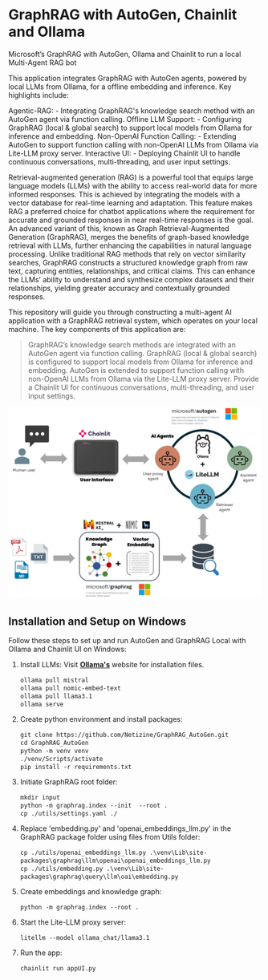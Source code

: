 # GraphRAG with AutoGen, Chainlit and Ollama
Microsoft’s GraphRAG with AutoGen, Ollama and Chainlit to run a local Multi-Agent RAG bot

This application integrates GraphRAG with AutoGen agents, powered by local LLMs from Ollama, for a offline embedding and inference. Key highlights include:

Agentic-RAG: - Integrating GraphRAG's knowledge search method with an AutoGen agent via function calling.
Offline LLM Support: - Configuring GraphRAG (local & global search) to support local models from Ollama for inference and embedding.
Non-OpenAI Function Calling: - Extending AutoGen to support function calling with non-OpenAI LLMs from Ollama via Lite-LLM proxy server.
Interactive UI: - Deploying Chainlit UI to handle continuous conversations, multi-threading, and user input settings.

Retrieval-augmented generation (RAG) is a powerful tool that equips large language models (LLMs) with the ability to access real-world data for more informed responses. This is achieved by integrating the models with a vector database for real-time learning and adaptation. This feature makes RAG a preferred choice for chatbot applications where the requirement for accurate and grounded responses in near real-time responses is the goal. An advanced variant of this, known as Graph Retrieval-Augmented Generation (GraphRAG), merges the benefits of graph-based knowledge retrieval with LLMs, further enhancing the capabilities in natural language processing. Unlike traditional RAG methods that rely on vector similarity searches, GraphRAG constructs a structured knowledge graph from raw text, capturing entities, relationships, and critical claims. This can enhance the LLMs’ ability to understand and synthesize complex datasets and their relationships, yielding greater accuracy and contextually grounded responses.

This repository will guide you through constructing a multi-agent AI application with a GraphRAG retrieval system, which operates on your local machine. The key components of this application are:
> GraphRAG’s knowledge search methods are integrated with an AutoGen agent via function calling.
> GraphRAG (local & global search) is configured to support local models from Ollama for inference and embedding.
> AutoGen is extended to support function calling with non-OpenAI LLMs from Ollama via the Lite-LLM proxy server.
> Provide a Chainlit UI for continuous conversations, multi-threading, and user input settings.
> 

![Flow Diagram](https://github.com/Netizine/GraphRAG_AutoGen/blob/main/images/flow_diagram.jpg?raw=true)

## Installation and Setup on Windows

Follow these steps to set up and run AutoGen and GraphRAG Local with Ollama and Chainlit UI on Windows:
1. Install LLMs:
   Visit **[Ollama's](https://ollama.com/download/windows)** website for installation files.
   ```
   ollama pull mistral
   ollama pull nomic-embed-text
   ollama pull llama3.1
   ollama serve
   ```
2. Create python environment and install packages:
   ```
   git clone https://github.com/Netizine/GraphRAG_AutoGen.git
   cd GraphRAG_AutoGen
   python -m venv venv
   ./venv/Scripts/activate
   pip install -r requirements.txt
   ```
3. Initiate GraphRAG root folder:
   ```
   mkdir input
   python -m graphrag.index --init  --root .
   cp ./utils/settings.yaml ./
   ```
4. Replace 'embedding.py' and 'openai_embeddings_llm.py' in the GraphRAG package folder using files from Utils folder:
   ```
   cp ./utils/openai_embeddings_llm.py .\venv\Lib\site-packages\graphrag\llm\openai\openai_embeddings_llm.py
   cp ./utils/embedding.py .\venv\Lib\site-packages\graphrag\query\llm\oai\embedding.py 
   ```
5. Create embeddings and knowledge graph:
   ```
   python -m graphrag.index --root .
   ```
6. Start the Lite-LLM proxy server:
   ```
   litellm --model ollama_chat/llama3.1
   ```
7. Run the app:
   ```
   chainlit run appUI.py
   ```


